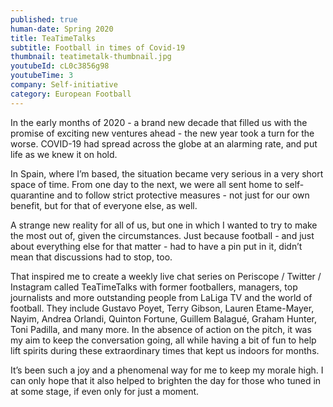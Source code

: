 ```yaml
---
published: true
human-date: Spring 2020
title: TeaTimeTalks
subtitle: Football in times of Covid-19
thumbnail: teatimetalk-thumbnail.jpg
youtubeId: cL0c3856g98
youtubeTime: 3
company: Self-initiative
category: European Football
---
```

In the early months of 2020 - a brand new decade that filled us with the promise of exciting new ventures ahead - the new year took a turn for the worse. COVID-19 had spread across the globe at an alarming rate, and put life as we knew it on hold.

In Spain, where I’m based, the situation became very serious in a very short space of time. From one day to the next, we were all sent home to self-quarantine and to follow strict protective measures - not just for our own benefit, but for that of everyone else, as well.

A strange new reality for all of us, but one in which I wanted to try to make the most out of, given the circumstances. Just because football - and just about everything else for that matter - had to have a pin put in it, didn’t mean that discussions had to stop, too.

That inspired me to create a weekly live chat series on Periscope / Twitter / Instagram called TeaTimeTalks with former footballers, managers, top journalists and more outstanding people from LaLiga TV and the world of football. They include Gustavo Poyet, Terry Gibson, Lauren Etame-Mayer, Nayim, Andrea Orlandi, Quinton Fortune, Guillem Balagué, Graham Hunter, Toni Padilla, and many more. In the absence of action on the pitch, it was my aim to keep the conversation going, all while having a bit of fun to help lift spirits during these extraordinary times that kept us indoors for months.

It’s been such a joy and a phenomenal way for me to keep my morale high. I can only hope that it also helped to brighten the day for those who tuned in at some stage, if even only for just a moment.